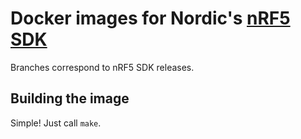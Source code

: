# Docker images for Nordic's [nRF5 SDK](https://www.nordicsemi.com/Software-and-tools/Software/nRF5-SDK)

Branches correspond to nRF5 SDK releases.


## Building the image

Simple! Just call `make`.
